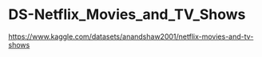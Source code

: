 # DS-Netflix_Movies_and_TV_Shows
https://www.kaggle.com/datasets/anandshaw2001/netflix-movies-and-tv-shows
